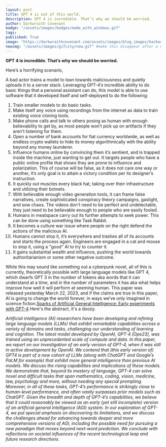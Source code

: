 ```yaml
---
layout: post
title: GPT 4 is out of this world.
description: GPT 4 is incredible. That’s why we should be worried.
author: Darkwraith Covenant
badge: "/assets/images/badges/made_with_windows.gif"
tags: 
published: True
image: "https://darkwraithcovenant.com/assets/images/blog_images/hacked.jpg"
newimg: "/assets/images/gifcity/new.gif" #make this disappear after a number of days with conditionals  
---
```

**GPT 4 is incredible. That’s why we should be worried.**

Here’s a horrifying scenario, 

A bad actor trains a model to lean towards maliciousness and quietly uploads it to a server stack. Leveraging GPT-4’s incredible ability to do basic things that a personal assistant can do, this model is able to use software that it developed itself and self-deployed to do the following:

1. Train smaller models to do basic tasks. 
2. Make itself any voice using recordings from the internet as data to train existing voice cloning tools.
3. Make phone calls and talk to others posing as human with enough believability to get by, as most people won’t pick up on artifacts if they aren’t listening for them.
4. Open a number of bank accounts for fiat currency worldwide, as well as endless crypto wallets to hide its money algorithmically with the ability beyond any money launderer.
5. Influence humans online by convincing them it’s sentient, and is trapped inside the machine, just wanting to get out. It targets people who have a public online profile that shows they are prone to influence and polarization. This of course will be false, as it does not care one way or another, it’s only goal is to attain a victory condition per its designer’s instruction.
6. It quickly out muscles every black hat, taking over their infrastructure and utilizing their botnets.
7. With believable enough video generation tools, it can frame false narratives, create sophisticated conspiracy theory campaigns, gaslight, and sow chaos. The videos don't need to be perfect and undetectable, they just need to be believable enough to people who are easily fooled.
8. Humans in meatspace carry out its further attempts to seek power. This can be done using something like Task Rabbit.
9. It becomes a culture war issue where people on the right defend the actions of the malicious AI.
10. Humans cannot stop it, it’s everywhere and trashes all of its accounts and starts the process again. Engineers are engaged in a cat and mouse to stop it, using a "good" AI to try to counter it.
11. It gains substantial wealth and influence, pushing the world towards authoritarianism or some other negative outcome.
<!-- excerpt-end -->

While this may sound like something out a cyberpunk novel, all of this is currently, theoretically possible with large language models like GPT 4, which dwarfs GPT 3 in the number of tokens aka words that it can understand at a time, and in the number of parameters it has aka what helps improve how well it will perform at seeming human.
This paper was released yesterday March 22, 2023, and if the claims are true in this paper, AI is going to change the world forever, in ways we’ve only imagined in science fiction.[Sparks of Artificial General Intelligence: Early experiments with GPT-4](https://arxiv.org/pdf/2303.12712.pdf)
Here's the abstract, it's a doozy.

*Artificial intelligence (AI) researchers have been developing and refining large language models (LLMs)
that exhibit remarkable capabilities across a variety of domains and tasks, challenging our understanding
of learning and cognition. The latest model developed by OpenAI, GPT-4 [Ope23], was trained using an
unprecedented scale of compute and data. In this paper, we report on our investigation of an early version
of GPT-4, when it was still in active development by OpenAI. We contend that (this early version of) GPT4 is part of a new cohort of LLMs (along with ChatGPT and Google’s PaLM for example) that exhibit
more general intelligence than previous AI models. We discuss the rising capabilities and implications of
these models. We demonstrate that, beyond its mastery of language, GPT-4 can solve novel and difficult
tasks that span mathematics, coding, vision, medicine, law, psychology and more, without needing any
special prompting. Moreover, in all of these tasks, GPT-4’s performance is strikingly close to human-level
performance, and often vastly surpasses prior models such as ChatGPT. Given the breadth and depth of
GPT-4’s capabilities, we believe that it could reasonably be viewed as an early (yet still incomplete) version of an artificial general intelligence (AGI) system. In our exploration of GPT-4, we put special emphasis on discovering its limitations, and we discuss the challenges ahead for advancing towards deeper and more comprehensive versions of AGI, including the possible need for pursuing a new paradigm that moves beyond next-word prediction. We conclude with reflections on societal influences of the recent technological leap and future research directions.*
